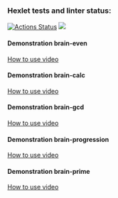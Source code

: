 ### Hexlet tests and linter status:
[![Actions Status](https://github.com/escape-8/php-project-45/actions/workflows/hexlet-check.yml/badge.svg)](https://github.com/escape-8/php-project-45/actions)
<a href="https://codeclimate.com/github/escape-8/php-project-45/maintainability"><img src="https://api.codeclimate.com/v1/badges/77ee458bad8c10601e60/maintainability" /></a>

#### Demonstration brain-even
[How to use video](https://asciinema.org/a/nE3kQ2C3FyNnzLpZcHIYGYrLj)

#### Demonstration brain-calc
[How to use video](https://asciinema.org/a/L6yiF5Nb4se4Q8ous357LpFkO)

#### Demonstration brain-gcd
[How to use video](https://asciinema.org/a/saQYvT5b742sikpnjB0DA5Frx)

#### Demonstration brain-progression
[How to use video](https://asciinema.org/a/1FIFJjlWexcCaXPG7krUbjETo)

#### Demonstration brain-prime
[How to use video](https://asciinema.org/a/VhMbWTq1asK3jKvyuvQ061YWy)
